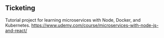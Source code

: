 ## Ticketing

Tutorial project for learning microservices with Node, Docker, and Kubernetes.
https://www.udemy.com/course/microservices-with-node-js-and-react/
